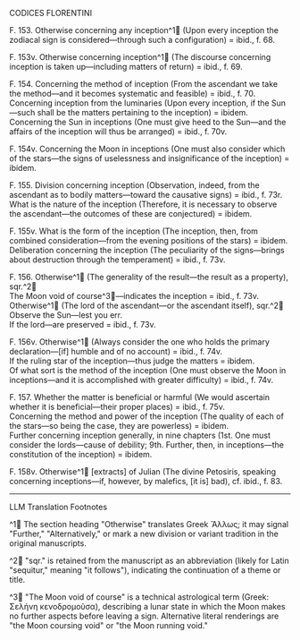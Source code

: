 CODICES FLORENTINI

F. 153. Otherwise concerning any inception^1🤖 (Upon every inception the zodiacal sign is considered—through such a configuration) = ibid., f. 68.

F. 153v. Otherwise concerning inception^1🤖 (The discourse concerning inception is taken up—including matters of return) = ibid., f. 69.

F. 154. Concerning the method of inception (From the ascendant we take the method—and it becomes systematic and feasible) = ibid., f. 70.  
Concerning inception from the luminaries (Upon every inception, if the Sun—such shall be the matters pertaining to the inception) = ibidem.  
Concerning the Sun in inceptions (One must give heed to the Sun—and the affairs of the inception will thus be arranged) = ibid., f. 70v.

F. 154v. Concerning the Moon in inceptions (One must also consider which of the stars—the signs of uselessness and insignificance of the inception) = ibidem.

F. 155. Division concerning inception (Observation, indeed, from the ascendant as to bodily matters—toward the causative signs) = ibid., f. 73r.  
What is the nature of the inception (Therefore, it is necessary to observe the ascendant—the outcomes of these are conjectured) = ibidem.

F. 155v. What is the form of the inception (The inception, then, from combined consideration—from the evening positions of the stars) = ibidem.  
Deliberation concerning the inception (The peculiarity of the signs—brings about destruction through the temperament) = ibid., f. 73v.

F. 156. Otherwise^1🤖 (The generality of the result—the result as a property), sqr.^2🤖  
The Moon void of course^3🤖—indicates the inception = ibid., f. 73v.  
Otherwise^1🤖 (The lord of the ascendant—or the ascendant itself), sqr.^2🤖  
Observe the Sun—lest you err.  
If the lord—are preserved = ibid., f. 73v.

F. 156v. Otherwise^1🤖 (Always consider the one who holds the primary declaration—[if] humble and of no account) = ibid., f. 74v.  
If the ruling star of the inception—thus judge the matters = ibidem.  
Of what sort is the method of the inception (One must observe the Moon in inceptions—and it is accomplished with greater difficulty) = ibid., f. 74v.

F. 157. Whether the matter is beneficial or harmful (We would ascertain whether it is beneficial—their proper places) = ibid., f. 75v.  
Concerning the method and power of the inception (The quality of each of the stars—so being the case, they are powerless) = ibidem.  
Further concerning inception generally, in nine chapters (1st. One must consider the lords—cause of debility; 9th. Further, then, in inceptions—the constitution of the inception) = ibidem.

F. 158v. Otherwise^1🤖 [extracts] of Julian (The divine Petosiris, speaking concerning inceptions—if, however, by malefics, [it is] bad), cf. ibid., f. 83.

---

LLM Translation Footnotes

^1🤖 The section heading "Otherwise" translates Greek Ἄλλως; it may signal "Further," "Alternatively," or mark a new division or variant tradition in the original manuscripts.

^2🤖 "sqr." is retained from the manuscript as an abbreviation (likely for Latin "sequitur," meaning "it follows"), indicating the continuation of a theme or title.

^3🤖 "The Moon void of course" is a technical astrological term (Greek: Σελήνη κενοδρομοῦσα), describing a lunar state in which the Moon makes no further aspects before leaving a sign. Alternative literal renderings are "the Moon coursing void" or "the Moon running void."